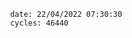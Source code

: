 

                date: 22/04/2022 07:30:30
                cycles: 46440

                         